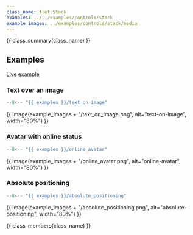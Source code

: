 ```yaml
---
class_name: flet.Stack
examples: ../../examples/controls/stack
example_images: ../examples/controls/stack/media
---
```


{{ class_summary(class_name) }}

## Examples

[Live example](https://flet-controls-gallery.fly.dev/layout/stack)

### Text over an image

```python
--8<-- "{{ examples }}/text_on_image"
```

{{ image(example_images + "/text_on_image.png", alt="text-on-image", width="80%") }}


### Avatar with online status

```python
--8<-- "{{ examples }}/online_avatar"
```

{{ image(example_images + "/online_avatar.png", alt="online-avatar", width="80%") }}


### Absolute positioning

```python
--8<-- "{{ examples }}/absolute_positioning"
```

{{ image(example_images + "/absolute_positioning.png", alt="absolute-positioning", width="80%") }}


{{ class_members(class_name) }}
